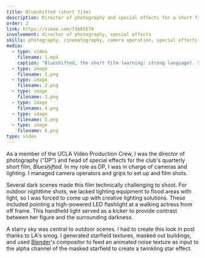 ```yaml
---
title: Blueshifted (short film)
description: Director of photography and special effects for a short film
order: 2
link: https://vimeo.com/73665579
involvement: director of photography, special effects
skills: photography, cinematography, camera operation, special effects
media:
  - type: video
    filename: 1.mp4
    caption: "Blueshifted, the short film (warning: strong language). Stills below."
  - type: image
    filename: 1.png
  - type: image
    filename: 2.png
  - type: image
    filename: 3.png
  - type: image
    filename: 4.png
  - type: image
    filename: 5.png
  - type: image
    filename: 6.png
type: video
---
```


As a member of the UCLA Video Production Crew, I was the director of photography ("DP") and head of special effects for the club's quarterly short film, *Blueshifted*. In my role as DP, I was in charge of cameras and lighting. I managed camera operators and grips to set up and film shots. 

Several dark scenes made this film technically challenging to shoot. For outdoor nighttime shots, we lacked lighting equipment to flood areas with light, so I was forced to come up with creative lighting solutions. These included pointing a high-powered LED flashlight at a walking actress from off frame. This handheld light served as a kicker to provide contrast between her figure and the surrounding darkness.

A starry sky was central to outdoor scenes. I had to create this look in post thanks to LA's smog. I generated starfield textures, masked out buildings, and used [Blender](https://www.blender.org)'s compositor to feed an animated noise texture as input to the alpha channel of the masked starfield to create a twinkling star effect.
